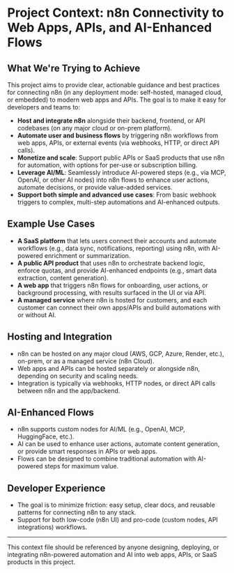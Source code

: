 # Project Context: n8n Connectivity to Web Apps, APIs, and AI-Enhanced Flows

## What We're Trying to Achieve

This project aims to provide clear, actionable guidance and best practices for connecting n8n (in any deployment mode: self-hosted, managed cloud, or embedded) to modern web apps and APIs. The goal is to make it easy for developers and teams to:

- **Host and integrate n8n** alongside their backend, frontend, or API codebases (on any major cloud or on-prem platform).
- **Automate user and business flows** by triggering n8n workflows from web apps, APIs, or external events (via webhooks, HTTP, or direct API calls).
- **Monetize and scale**: Support public APIs or SaaS products that use n8n for automation, with options for per-use or subscription billing.
- **Leverage AI/ML**: Seamlessly introduce AI-powered steps (e.g., via MCP, OpenAI, or other AI nodes) into n8n flows to enhance user actions, automate decisions, or provide value-added services.
- **Support both simple and advanced use cases**: From basic webhook triggers to complex, multi-step automations and AI-enhanced outputs.

## Example Use Cases

- **A SaaS platform** that lets users connect their accounts and automate workflows (e.g., data sync, notifications, reporting) using n8n, with AI-powered enrichment or summarization.
- **A public API product** that uses n8n to orchestrate backend logic, enforce quotas, and provide AI-enhanced endpoints (e.g., smart data extraction, content generation).
- **A web app** that triggers n8n flows for onboarding, user actions, or background processing, with results surfaced in the UI or via API.
- **A managed service** where n8n is hosted for customers, and each customer can connect their own apps/APIs and build automations with or without AI.

## Hosting and Integration

- n8n can be hosted on any major cloud (AWS, GCP, Azure, Render, etc.), on-prem, or as a managed service (n8n Cloud).
- Web apps and APIs can be hosted separately or alongside n8n, depending on security and scaling needs.
- Integration is typically via webhooks, HTTP nodes, or direct API calls between n8n and the app/backend.

## AI-Enhanced Flows

- n8n supports custom nodes for AI/ML (e.g., OpenAI, MCP, HuggingFace, etc.).
- AI can be used to enhance user actions, automate content generation, or provide smart responses in APIs or web apps.
- Flows can be designed to combine traditional automation with AI-powered steps for maximum value.

## Developer Experience

- The goal is to minimize friction: easy setup, clear docs, and reusable patterns for connecting n8n to any stack.
- Support for both low-code (n8n UI) and pro-code (custom nodes, API integrations) workflows.

---

This context file should be referenced by anyone designing, deploying, or integrating n8n-powered automation and AI into web apps, APIs, or SaaS products in this project. 